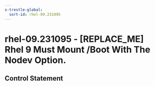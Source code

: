 ```yaml
---
x-trestle-global:
  sort-id: rhel-09.231095
---
```


# rhel-09.231095 - \[REPLACE_ME\] Rhel 9 Must Mount /Boot With The Nodev Option.

## Control Statement
